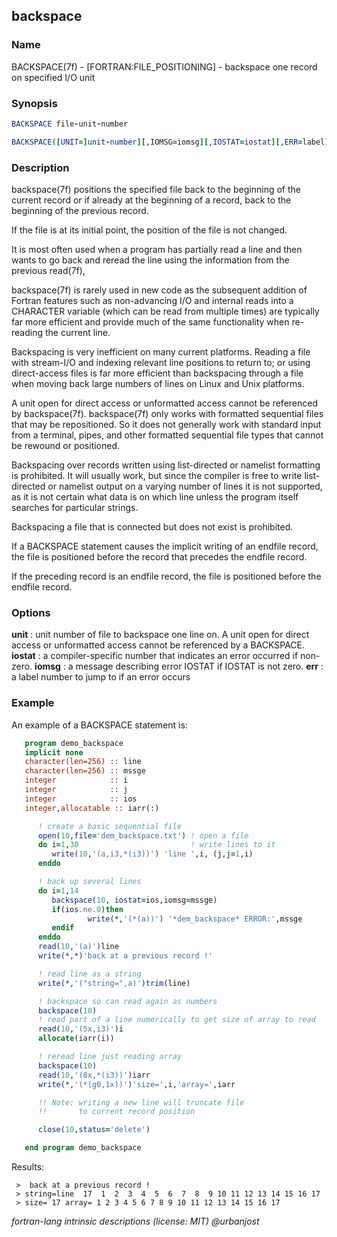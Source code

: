 ## backspace

### **Name**
   BACKSPACE(7f) - [FORTRAN:FILE_POSITIONING] - backspace one record on
   specified I/O unit

### **Synopsis**
```fortran
BACKSPACE file-unit-number
```
```fortran
BACKSPACE([UNIT=]unit-number][,IOMSG=iomsg][,IOSTAT=iostat][,ERR=label])
```
### **Description**
   backspace(7f) positions the specified file back to the beginning
   of the current record or if already at the beginning of a record,
   back to the beginning of the previous record.

   If the file is at its initial point, the position of the file is
   not changed.

   It is most often used when a program has partially read a line and
   then wants to go back and reread the line using the information from
   the previous read(7f),

   backspace(7f) is rarely used in new code as the subsequent addition
   of Fortran features such as non-advancing I/O and internal reads
   into a CHARACTER variable (which can be read from multiple times) are
   typically far more efficient and provide much of the same functionality
   when re-reading the current line.

   Backspacing is very inefficient on many current platforms. Reading a
   file with stream-I/O and indexing relevant line positions to return to;
   or using direct-access files is far more efficient than backspacing
   through a file when moving back large numbers of lines on Linux and
   Unix platforms.

   A unit open for direct access or unformatted access cannot be
   referenced by backspace(7f).  backspace(7f) only works with formatted
   sequential files that may be repositioned. So it does not generally
   work with standard input from a terminal, pipes, and other formatted
   sequential file types that cannot be rewound or positioned.

   Backspacing over records written using list-directed or namelist
   formatting is prohibited. It will usually work, but since the compiler
   is free to write list-directed or namelist output on a varying number
   of lines it is not supported, as it is not certain what data is on
   which line unless the program itself searches for particular strings.

   Backspacing a file that is connected but does not exist is prohibited.

   If a BACKSPACE statement causes the implicit writing of an endfile
   record, the file is positioned before the record that precedes the
   endfile record.

   If the preceding record is an endfile record, the file is positioned
   before the endfile record.

### **Options**
   **unit**
   : unit number of file to backspace one line on.
     A unit open for direct access or unformatted access cannot
     be referenced by a BACKSPACE.
   **iostat**
   : a compiler-specific number that indicates an error occurred
     if non-zero.
   **iomsg**
   : a message describing error IOSTAT if IOSTAT is not zero.
   **err**
   : a label number to jump to if an error occurs

### **Example**
  An example of a BACKSPACE statement is:
```fortran
   program demo_backspace
   implicit none
   character(len=256) :: line
   character(len=256) :: mssge
   integer            :: i
   integer            :: j
   integer            :: ios
   integer,allocatable :: iarr(:)

      ! create a basic sequential file
      open(10,file='dem_backspace.txt') ! open a file
      do i=1,30                         ! write lines to it
         write(10,'(a,i3,*(i3))') 'line ',i, (j,j=1,i)
      enddo

      ! back up several lines
      do i=1,14
         backspace(10, iostat=ios,iomsg=mssge)
         if(ios.ne.0)then
                 write(*,'(*(a))') '*dem_backspace* ERROR:',mssge
         endif
      enddo
      read(10,'(a)')line
      write(*,*)'back at a previous record !'

      ! read line as a string
      write(*,'("string=",a)')trim(line)

      ! backspace so can read again as numbers
      backspace(10)
      ! read part of a line numerically to get size of array to read
      read(10,'(5x,i3)')i
      allocate(iarr(i))

      ! reread line just reading array
      backspace(10)
      read(10,'(8x,*(i3))')iarr
      write(*,'(*(g0,1x))')'size=',i,'array=',iarr

      !! Note: writing a new line will truncate file
      !!       to current record position

      close(10,status='delete')

   end program demo_backspace
```
Results:
```text
 >  back at a previous record !
 > string=line  17  1  2  3  4  5  6  7  8  9 10 11 12 13 14 15 16 17
 > size= 17 array= 1 2 3 4 5 6 7 8 9 10 11 12 13 14 15 16 17
```

 _fortran-lang intrinsic descriptions (license: MIT) \@urbanjost_
